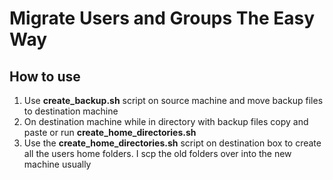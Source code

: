 # Migrate Users and Groups The Easy Way

## How to use

1. Use **create_backup.sh** script on source machine and move backup files to destination machine
2. On destination machine while in directory with backup files copy and paste or run **create_home_directories.sh**
3. Use the **create_home_directories.sh** script on destination box to create all the users home folders. I scp the old folders over into the new machine usually

